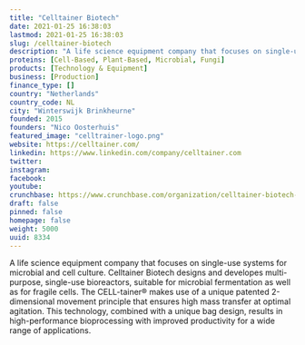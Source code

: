 ```yaml
---
title: "Celltainer Biotech"
date: 2021-01-25 16:38:03
lastmod: 2021-01-25 16:38:03
slug: /celltainer-biotech
description: "A life science equipment company that focuses on single-use systems for microbial and cell culture. Celltainer Biotech designs and developes multi-purpose, single-use bioreactors, suitable for microbial fermentation as well as for fragile cells. The CELL-tainer® makes use of a unique patented 2-dimensional movement principle that ensures high mass transfer at optimal agitation. This technology, combined with a unique bag design, results in high-performance bioprocessing with improved productivity for a wide range of applications."
proteins: [Cell-Based, Plant-Based, Microbial, Fungi]
products: [Technology & Equipment]
business: [Production]
finance_type: []
country: "Netherlands"
country_code: NL
city: "Winterswijk Brinkheurne"
founded: 2015
founders: "Nico Oosterhuis"
featured_image: "celltrainer-logo.png"
website: https://celltainer.com/
linkedin: https://www.linkedin.com/company/celltainer.com
twitter: 
instagram: 
facebook: 
youtube: 
crunchbase: https://www.crunchbase.com/organization/celltainer-biotech-bv
draft: false
pinned: false
homepage: false
weight: 5000
uuid: 8334
---
```

A life science equipment company that focuses on single-use systems for microbial and cell culture. Celltainer Biotech designs and developes multi-purpose, single-use bioreactors, suitable for microbial fermentation as well as for fragile cells. The CELL-tainer® makes use of a unique patented 2-dimensional movement principle that ensures high mass transfer at optimal agitation. This technology, combined with a unique bag design, results in high-performance bioprocessing with improved productivity for a wide range of applications.

